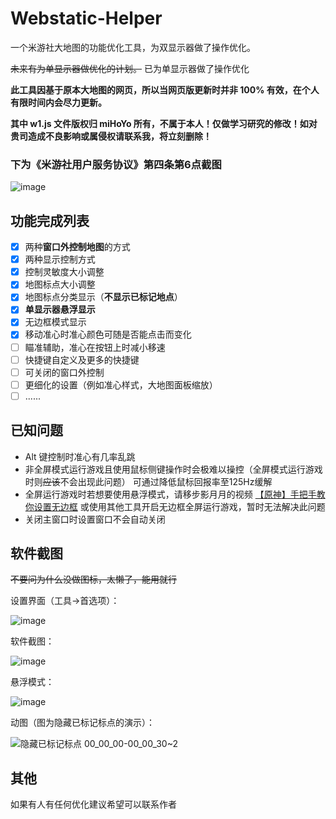 # Webstatic-Helper
一个米游社大地图的功能优化工具，为双显示器做了操作优化。

~~未来有为单显示器做优化的计划。~~ 已为单显示器做了操作优化

**此工具因基于原本大地图的网页，所以当网页版更新时并非 100% 有效，在个人有限时间内会尽力更新。**

**其中 w1.js 文件版权归 miHoYo 所有，不属于本人！仅做学习研究的修改！如对贵司造成不良影响或属侵权请联系我，将立刻删除！**

### 下为《米游社用户服务协议》第四条第6点截图

![image](https://user-images.githubusercontent.com/46586216/200828346-d140a0a5-1def-441f-bfaf-8b7ca838dd86.png)

## 功能完成列表
- [x] 两种**窗口外控制地图**的方式
- [x] 两种显示控制方式
- [x] 控制灵敏度大小调整
- [x] 地图标点大小调整
- [x] 地图标点分类显示（**不显示已标记地点**）
- [x] **单显示器悬浮显示**
- [x] 无边框模式显示
- [x] 移动准心时准心颜色可随是否能点击而变化
- [ ] 瞄准辅助，准心在按钮上时减小移速
- [ ] 快捷键自定义及更多的快捷键
- [ ] 可关闭的窗口外控制
- [ ] 更细化的设置（例如准心样式，大地图面板缩放）
- [ ] ......

## 已知问题

- Alt 键控制时准心有几率乱跳
- 非全屏模式运行游戏且使用鼠标侧键操作时会极难以操控（全屏模式运行游戏时则~~应该~~不会出现此问题）
  可通过降低鼠标回报率至125Hz缓解
- 全屏运行游戏时若想要使用悬浮模式，请移步影月月的视频 [【原神】手把手教你设置无边框](https://www.bilibili.com/video/BV1Bv4y1o7Ri/) 或使用其他工具开启无边框全屏运行游戏，暂时无法解决此问题
- 关闭主窗口时设置窗口不会自动关闭

## 软件截图
~~不要问为什么没做图标，太懒了，能用就行~~

设置界面（工具->首选项）：

![image](https://user-images.githubusercontent.com/46586216/200828859-73499076-4de1-46a6-84f5-9530118b574f.png)

软件截图：

![image](https://user-images.githubusercontent.com/46586216/200829152-f0514679-ea93-4f74-b9f2-e3de265f1c64.png)

悬浮模式：

![image](https://user-images.githubusercontent.com/46586216/204087979-516d6013-bc20-40a1-9224-034dd97b1f2c.png)

动图（图为隐藏已标记标点的演示）：

![隐藏已标记标点 00_00_00-00_00_30~2](https://user-images.githubusercontent.com/46586216/200830465-45f29435-0e56-4827-b4c7-5228ee8af7e6.gif)

## 其他

如果有人有任何优化建议希望可以联系作者
